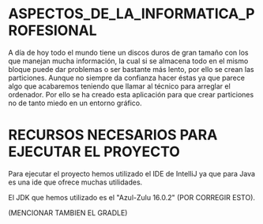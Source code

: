 # ASPECTOS_DE_LA_INFORMATICA_PROFESIONAL
A día de hoy todo el mundo tiene un discos duros de gran tamaño con los que manejan mucha información, la cual si se almacena todo en el mismo bloque puede dar problemas o ser bastante más lento, por ello se crean las particiones. Aunque no siempre da confianza hacer éstas ya que parece algo que acabaremos teniendo que llamar al técnico para arreglar el ordenador. Por ello se ha creado esta aplicación para que crear particiones no de tanto miedo en un entorno gráfico.


# RECURSOS NECESARIOS PARA EJECUTAR EL PROYECTO 

Para ejecutar el proyecto hemos utilizado el IDE de IntelliJ ya que para Java es una ide que ofrece muchas utilidades.

El JDK que hemos utilizado es el "Azul-Zulu 16.0.2" (POR CORREGIR ESTO).

(MENCIONAR TAMBIEN EL GRADLE)


